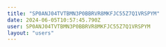 ```yaml
---
title: "SP0ANJ04TVTBMN3P0BBRVR8MKFJC55Z7Q1VRSPYM"
date: 2024-06-05T10:57:45.790Z
user: SP0ANJ04TVTBMN3P0BBRVR8MKFJC55Z7Q1VRSPYM
layout: "users"
---
```

    